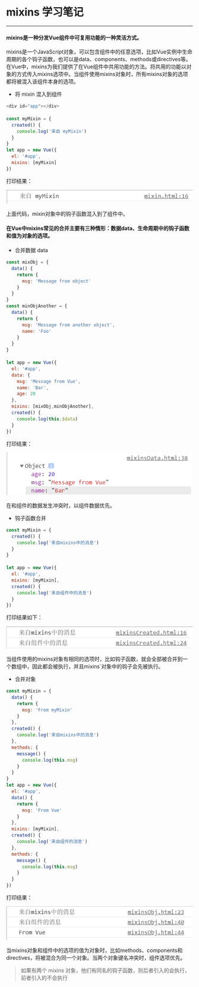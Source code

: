 # mixins 学习笔记

---

#### mixins是一种分发Vue组件中可复用功能的一种灵活方式。

mixins是一个JavaScript对象，可以包含组件中的任意选项，比如Vue实例中生命周期的各个钩子函数，也可以是data、components、methods或directives等。在Vue中，mixins为我们提供了在Vue组件中共用功能的方法。将共用的功能以对象的方式传入mixins选项中。当组件使用mixins对象时，所有mixins对象的选项都将被混入该组件本身的选项。

- 将 mixin 混入到组件

```javascript
<div id="app"></div>

const myMixin = {
  created() {
    console.log('来自 myMixin')
  }
}
let app = new Vue({
  el: '#app',
  mixins: [myMixin]
})
```

打印结果：

![](./img/day11-testmixin.png)

上面代码，mixin对象中的钩子函数混入到了组件中。

#### 在Vue中mixins常见的合并主要有三种情形：数据data、生命周期中的钩子函数和值为对象的选项。

- 合并数据 data

```javascript
const mixObj = {
  data() {
    return {
      msg: 'Message from object'
    }
  }
}
const minObjAnother = {
  data() {
    return {
      msg: 'Message from another object',
      name: 'Foo'
    }
  }
}

let app = new Vue({
  el: '#app',
  data: {
    msg: 'Message from Vue',
    name: 'Bar',
    age: 20
  },
  mixins: [mixObj,minObjAnother],
  created() {
    console.log(this.$data)
  }
})
```

打印结果： 

![](./img/day11-datamixin.png)

在和组件的数据发生冲突时，以组件数据优先。

- 钩子函数合并

```javascript
const myMixin = {
  created() {
    console.log('来自mixins中的消息')
  }
}

let app = new Vue({
  el: '#app',
  mixins: [myMixin],
  created() {
    console.log('来自组件中的消息')
  }
})
```

打印结果如下：

![](./img/day11-createdmixin.png)

当组件使用的mixins对象有相同的选项时，比如钩子函数，就会全部被合并到一个数组中，因此都会被执行，并且mixins`对象中的钩子会先被执行。

- 合并对象

```javascript
const myMixin = {
  data() {
    return {
      msg: 'From myMixin'
    }
  },
  created() {
    console.log('来自mixins中的消息')
  },
  methods: {
    message() {
      console.log(this.msg)
    }
  }
}
let app = new Vue({
  el: '#app',
  data() {
    return {
      msg: 'From Vue'
    }
  },
  mixins: [myMixin],
  created() {
    console.log('来自组件的消息')
  },
  methods: {
    message() {
      console.log(this.msg)
    }
  }
})
```

打印结果：

![](./img/day11-objmixin.png)

当mixins对象和组件中的选项的值为对象时，比如methods、components和directives，将被混合为同一个对象。当两个对象键名冲突时，组件选项优先。

>如果有两个 mixins 对象，他们有同名的钩子函数，则后者引入的会执行，前者引入的不会执行